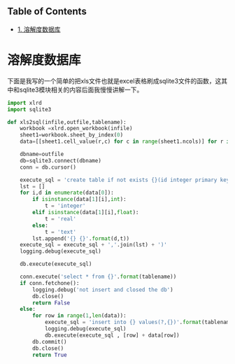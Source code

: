 <nav id="table-of-contents">
<h2>Table of Contents</h2>
<div id="text-table-of-contents">
<ul>
<li><a href="#orgheadline1">1. 溶解度数据库</a></li>
</ul>
</div>
</nav>


# 溶解度数据库<a id="orgheadline1"></a>

下面是我写的一个简单的把xls文件也就是excel表格刷成sqlite3文件的函数，这其中和sqlite3模块相关的内容后面我慢慢讲解一下。

```python
import xlrd
import sqlite3

def xls2sql(infile,outfile,tablename):
    workbook =xlrd.open_workbook(infile)
    sheet1=workbook.sheet_by_index(0)
    data=[[sheet1.cell_value(r,c) for c in range(sheet1.ncols)] for r in range(sheet1.nrows)]

    dbname=outfile
    db=sqlite3.connect(dbname)
    conn = db.cursor()

    execute_sql = 'create table if not exists {}(id integer primary key autoincrement ,'.format(tablename)
    lst = []
    for i,d in enumerate(data[0]):
        if isinstance(data[1][i],int):
            t = 'integer'
        elif isinstance(data[1][i],float):
            t = 'real'
        else:
            t = 'text'
        lst.append('{} {}'.format(d,t))
    execute_sql = execute_sql + ','.join(lst) + ')'
    logging.debug(execute_sql)

    db.execute(execute_sql)

    conn.execute('select * from {}'.format(tablename))
    if conn.fetchone():
        logging.debug('not insert and closed the db')
        db.close()
        return False
    else:
        for row in range(1,len(data)):
            execute_sql = 'insert into {} values(?,{})'.format(tablename, ','.join(['?']*len(data[0])))
            logging.debug(execute_sql)
            db.execute(execute_sql , [row] + data[row])
        db.commit()
        db.close()
        return True
```